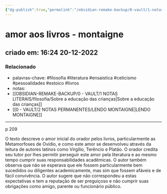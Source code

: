 ```yaml
---
{"dg-publish":true,"permalink":"/obsidian-remake-backup/0-vault/1-notas-literais/filosofia/amor-aos-livros-montaigne/","tags":["filosofia","literatura","ensaistica","ceticismo","pessoalidades","estoico","livros"],"dgHomeLink":true,"dgShowLocalGraph":true,"dgShowFileTree":true,"noteIcon":""}
---
```


# amor aos livros - montaigne
## criado em: 16:24 20-12-2022

### Relacionado
- palavras-chave: #filosofia #literatura #ensaistica #ceticismo #pessoalidades #estoico #livros 
- notas: 
- [[OBSIDIAN-REMAKE-BACKUP/0 - VAULT/1 NOTAS LITERAIS/filosofia/Sobre a educação das crianças\|Sobre a educação das crianças]]
- [[0 - VAULT/2 NOTAS PERMANENTES/LENDO MONTAIGNE\|LENDO MONTAIGNE]]
---
p 209

O texto descreve o amor inicial do orador pelos livros, particularmente as Metamorfoses de Ovídio, e como este amor se desenvolveu através da leitura de autores latinos como Virgílio, Terêncio e Platão. O orador credita seu tutor por lhes permitir perseguir este amor pela literatura e ao mesmo tempo cumprir suas responsabilidades acadêmicas. O autor também observa que não se esperava que ele fossem particularmente bem sucedidos ou diligentes academicamente, mas sim que fossem afáveis e de fácil convivência. O autor sugere que não correspondeu a estas expectativas e tem a reputação de ser preguiçoso e não cumprir suas obrigações como amigo, parente ou funcionário público.